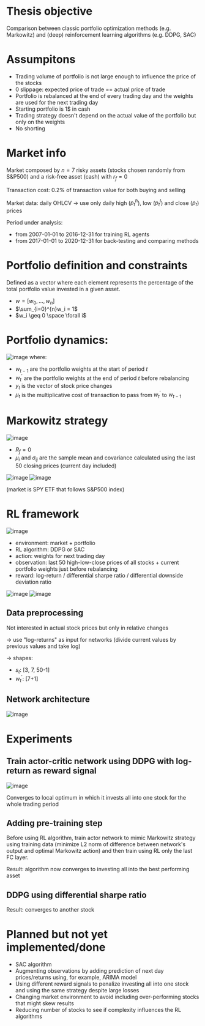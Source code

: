 # Thesis objective
Comparison between classic portfolio optimization methods (e.g. Markowitz) and (deep) reinforcement learning algorithms (e.g. DDPG, SAC)
# Assumpitons

- Trading volume of portfolio is not large enough to influence the price of the stocks
- 0 slippage: expected price of trade == actual price of trade
- Portfolio is rebalanced at the end of every trading day and the weights are used for the next trading day
- Starting portfolio is 1$ in cash
- Trading strategy doesn't depend on the actual value of the portfolio but only on the weights
- No shorting

# Market info

Market composed by $n=7$ risky assets (stocks chosen randomly from S&P500) and a risk-free asset (cash) with $r_f = 0$

Transaction cost: $0.2\%$ of transaction value for both buying and selling

Market data: daily OHLCV -> use only daily high ($p_t^h$), low ($p_t^l$) and close ($p_t$) prices

Period under analysis:
- from 2007-01-01 to 2016-12-31 for training RL agents
- from 2017-01-01 to 2020-12-31 for back-testing and comparing methods

# Portfolio definition and constraints

Defined as a vector where each element represents the percentage of the total portfolio value invested in a given asset.

- $w = [w_0, \dots, w_n]$
- $\sum_{i=0}^{n}w_i = 1$
- $w_i \geq 0 \space \forall i$

# Portfolio dynamics:
![image](images/dynamics.png)
where:
- $w_{t-1}$ are the portfolio weights at the start of period $t$
- $w_t^{'}$ are the portfolio weights at the end of period $t$ before rebalancing
- $y_t$ is the vector of stock price changes
- $\mu_t$ is the multiplicative cost of transaction to pass from $w_t^{'}$ to $w_{t-1}$

# Markowitz strategy

![image](images/markowitz.png)

- $R_f = 0$
- $\mu_i$ and $\sigma_{ij}$ are the sample mean and covariance calculated using the last 50 closing prices (current day included)

![image](images/markowitz_results.png)
![image](images/markowitz_values.png)

(market is SPY ETF that follows S&P500 index)

# RL framework

![image](images/rl_framework.png)

- environment: market + portfolio
- RL algorithm: DDPG or SAC
- action: weights for next trading day
- observation: last 50 high-low-close prices of all stocks + current portfolio weights just before rebalancing
- reward: log-return / differential sharpe ratio / differential downside deviation ratio

![image](images/dsr.png)
![image](images/d3r.png)

## Data preprocessing
Not interested in actual stock prices but only in relative changes

-> use "log-returns" as input for networks (divide current values by previous values and take log)

-> shapes:
- $s_t$: [3, 7, 50-1]
- $w_t^{'}$: [7+1]

## Network architecture

![image](images/msm_network.png)

# Experiments

## Train actor-critic network using DDPG with log-return as reward signal

![image](images/ddpg2_results.png)

Converges to local optimum in which it invests all into one stock for the whole trading period

## Adding pre-training step

Before using RL algorithm, train actor network to mimic Markowitz strategy using training data (minimize L2 norm of difference between network's output and optimal Markowitz action) and then train using RL only the last FC layer.

Result: algorithm now converges to investing all into the best performing asset

## DDPG using differential sharpe ratio

Result: converges to another stock

# Planned but not yet implemented/done

- SAC algorithm
- Augmenting observations by adding prediction of next day prices/returns using, for example, ARIMA model
- Using different reward signals to penalize investing all into one stock and using the same strategy despite large losses
- Changing market environment to avoid including over-performing stocks that might skew results
- Reducing number of stocks to see if complexity influences the RL algorithms